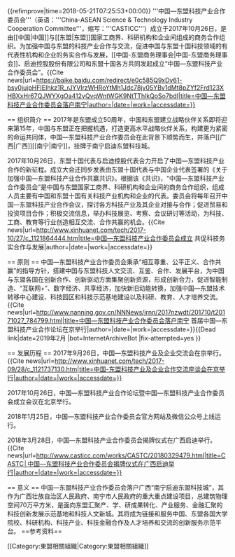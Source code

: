 {{refimprove|time=2018-05-21T07:25:53+00:00}}
'''中国—东盟科技产业合作委员会'''（英语：'''China-ASEAN Science & Technology Industry Cooperation Committee'''，缩写：'''CASTICC'''）成立于2017年10月26日，是由[[中国|中国]]与[[东盟|东盟]]国家工商界、科研机构和企业间组成的商务合作组织。为加强中国与东盟的科技产业合作与交流，促进中国与东盟十国科技领域的有代表性机构和企业的务实合作与发展，[[中国-东盟商务理事会|中国-东盟商务理事会]]、启迪控股股份有限公司和东盟十国各方共同发起成立“中国—东盟科技产业合作委员会”。<ref>{{Cite news|url=https://baike.baidu.com/redirect/e0c585Q9xDv61-bsy0jujpHFIEIhkz1R_rJYVlrzWHRoYtMh1Jdc78jv05YBv1dMt8pZYf2Frd123XHBXxHr67QJWYXgOa412yQvqWntWGK9NtTThlkQoSo7bdI|title=中国—东盟科技产业合作委员会落户南宁|author=|date=|work=|accessdate=}}</ref>

== 组织简介 ==
2017年是东盟成立50周年，中国和东盟建立战略伙伴关系即将迎来第15年，中国与东盟正在把握机遇，打造更高水平战略伙伴关系，构建更为紧密的命运共同体，中国—东盟科技产业合作委员会在此背景下顺势而生，并落户[[广西|广西]][[南宁|南宁]]，挂牌于南宁启迪东盟科技城。

2017年10月26日，东盟十国代表与启迪控股代表合力开启了中国—东盟科技产业合作的新征程。成立大会还同步发表由东盟十国代表与中国企业代表签署的《关于加强中国—东盟科技产业合作共赢共识》。根据该《共识》，“中国—东盟科技产业合作委员会”是中国与东盟国家工商界、科研机构和企业间的商务合作组织，组成人员主要有中国和东盟十国有关科技产业机构和企业的代表。委员会将每年召开中国—东盟科技产业合作会议，探讨各方科技产业及其企业对接与合作；促进贸易和投资项目合作；积极交流信息，举办科技展览、考察、会议研讨等活动，为科技、工商、教育等行业创造相互交流、合作共赢的机会。<ref name=":0">{{Cite news|url=http://www.xinhuanet.com/tech/2017-10/27/c_1121864444.htm|title=中国—东盟科技产业合作委员会成立 共促科技务实合作与发展|author=|date=|work=|accessdate=}}</ref>

== 原则 ==
中国—东盟科技产业合作委员会秉承“相互尊重、公平正义、合作共赢”的指导方针，搭建中国与东盟科技人文交流、互鉴、合作、发展平台，为中国与东盟各国在创新合作、创新驱动方面集聚创新资源，形成创新合力，促进智能制造、“互联网+”、数字经济、共享经济，加快新旧动能转换，加强中国—东盟技术转移中心建设、科技园区和科技示范基地建设以及科研、教育、人才培养交流。<ref name=":1">{{Cite news|url=http://www.nanning.gov.cn/NNNews/jrnn/2017nzwdt/201710/t20171027_784799.html|title=中国—东盟科技产业合作委员会落户南宁  首届中国—东盟科技产业合作论坛在京举行|author=|date=|work=|accessdate=}}{{Dead link|date=2019年2月 |bot=InternetArchiveBot |fix-attempted=yes }}</ref>

== 发展历程 ==
2017年9月26日，中国—东盟科技产业及企业交流会在京举行。<ref>{{Cite news|url=http://www.xinhuanet.com/tech/2017-09/28/c_1121737130.htm|title=中国-东盟科技产业及企业合作交流座谈会在京举行|author=|date=|work=|accessdate=}}</ref>

2017年10月26日，中国—东盟科技产业合作论坛暨中国—东盟科技产业合作委员会成立会议在北京举行。<ref name=":0" />

2018年1月25日，中国—东盟科技产业合作委员会官方网站及微信公众号上线运行。

2018年3月28日，中国—东盟科技产业合作委员会揭牌仪式在广西启迪举行。<ref>{{Cite news|url=http://www.casticc.com/works/CASTC/20180329479.html|title=CASTC│中国—东盟科技产业合作委员会揭牌仪式在广西启迪举行|author=|date=|work=|accessdate=}}</ref>

== 意义 ==
中国—东盟科技产业合作委员会落户广西“南宁启迪东盟科技城”，其作为广西壮族自治区人民政府、南宁市人民政府的重大重点建设项目，总建筑物理空间70万平方米，是面向东盟汇聚产、学、研成果转化、产业服务、金融汇聚的科技创新发展示范基地和科技人文新城。其将成为链接和服务中国、东盟各国大学院校、科研机构、科技产业、科技金融合作及人才培养和交流的创新服务示范平台。<ref name=":1" />
==参考资料==

[[Category:東盟相關組織|Category:東盟相關組織]]